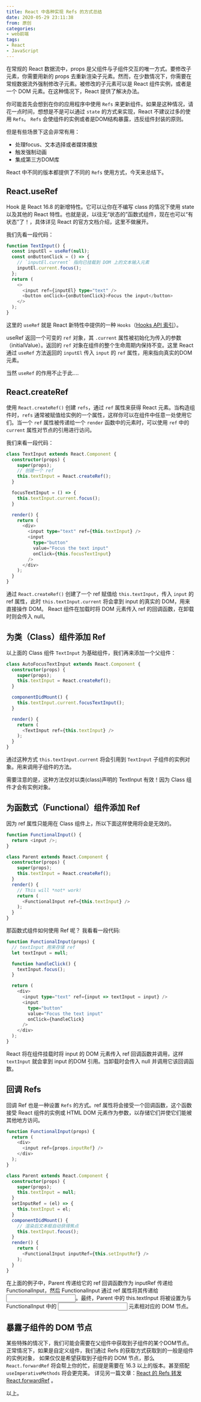 ```yaml
---
title: React 中各种实现 Refs 的方式总结
date: 2020-05-29 23:11:38
from: 原创
categories:
- web前端
tags:
- React
- JavaScript
---
```


在常规的 React 数据流中，props 是父组件与子组件交互的唯一方式。要修改子元素，你需要用新的 props 去重新渲染子元素。然而，在少数情况下，你需要在常规数据流外强制修改子元素。被修改的子元素可以是 React 组件实例，或者是一个 DOM 元素。在这种情况下，React 提供了解决办法。
<!-- more -->

你可能首先会想到在你的应用程序中使用 `Refs` 来更新组件。如果是这种情况，请花一点时间，想想是不是可以通过 `state` 的方式来实现，React 不建议过多的使用 `Refs`。
`Refs` 会使组件的实例或者是DOM结构暴露，违反组件封装的原则。

但是有些场景下这会非常有用：

* 处理focus、文本选择或者媒体播放
* 触发强制动画
* 集成第三方DOM库

React 中不同的版本都提供了不同的 `Refs` 使用方式，今天来总结下。


## React.useRef

Hook 是 React 16.8 的新增特性。它可以让你在不编写 class 的情况下使用 state 以及其他的 React 特性。也就是说，以往无“状态的”函数式组件，现在也可以“有状态”了！，具体详见 React 的官方文档介绍，这里不做展开。

我们先看一段代码：

```typescript jsx
function TextInput() {
  const inputEl = useRef(null);
  const onButtonClick = () => {
    // `inputEl.current` 指向已挂载到 DOM 上的文本输入元素
    inputEl.current.focus();
  };
  return (
    <>
      <input ref={inputEl} type="text" />
      <button onClick={onButtonClick}>Focus the input</button>
    </>
  );
}
```

这里的 `useRef` 就是 React 新特性中提供的一种 `Hooks`（[Hooks API 索引](https://zh-hans.reactjs.org/docs/hooks-reference.html)）。

useRef 返回一个可变的 `ref` 对象，其 `.current` 属性被初始化为传入的参数（initialValue）。返回的 `ref` 对象在组件的整个生命周期内保持不变。这里 React 通过 `useRef` 方法返回的
`inputEl` 传入 `input` 的 `ref` 属性，用来指向真实的DOM元素。

当然 `useRef` 的作用不止于此....


## React.createRef

使用 `React.createRef()` 创建 `refs`，通过 `ref` 属性来获得 React 元素。当构造组件时，`refs` 通常被赋值给实例的一个属性，这样你可以在组件中任意一处使用它们。当一个 `ref` 属性被传递给一个 `render` 函数中的元素时，可以使用 `ref` 中的 `current` 属性对节点的引用进行访问。

我们来看一段代码：

```typescript jsx
class TextInput extends React.Component {
  constructor(props) {
    super(props);
    // 创建一个 ref
    this.textInput = React.createRef();
  }

  focusTextInput = () => {
    this.textInput.current.focus();
  }

  render() {
    return (
      <div>
        <input type="text" ref={this.textInput} />
        <input
          type="button"
          value="Focus the text input"
          onClick={this.focusTextInput}
        />
      </div>
    );
  }
}
```
通过 `React.createRef()` 创建了一个 ref 赋值给 `this.textInput`，传入 `input` 的 ref 属性，此时 `this.textInput.current` 将会拿到 input 的真实的 DOM，用来直接操作 DOM。
React 组件在加载时将 DOM 元素传入 ref 的回调函数，在卸载时则会传入 null。


## 为类（Class）组件添加 Ref

以上面的 Class 组件 `TextInput` 为基础组件，我们再来添加一个父组件：

```typescript jsx
class AutoFocusTextInput extends React.Component {
  constructor(props) {
    super(props);
    this.textInput = React.createRef();
  }

  componentDidMount() {
    this.textInput.current.focusTextInput();
  }

  render() {
    return (
      <TextInput ref={this.textInput} />
    );
  }
}
```

通过这种方式 `this.textInput.current` 将会引用到 `TextInput` 子组件的实例对象。用来调用子组件的方法。

需要注意的是，这种方法仅对以类(class)声明的 TextInput 有效！因为 Class 组件才会有实例对象。


## 为函数式（Functional）组件添加 Ref

因为 ref 属性只能用在 Class 组件上，所以下面这样使用将会是无效的。

```typescript jsx
function FunctionalInput() {
  return <input />;
}

class Parent extends React.Component {
  constructor(props) {
    super(props);
    this.textInput = React.createRef();
  }
  render() {
    // This will *not* work!
    return (
      <FunctionalInput ref={this.textInput} />
    );
  }
}
```

那函数式组件如何使用 Ref 呢？ 我看看一段代码:

```typescript jsx
function FunctionalInput(props) {
  // textInput 用来存储 ref
  let textInput = null;

  function handleClick() {
    textInput.focus();
  }

  return (
    <div>
      <input type="text" ref={input => textInput = input} />
      <input
        type="button"
        value="Focus the text input"
        onClick={handleClick}
      />
    </div>
  );  
}
```

React 将在组件挂载时将 input 的 DOM 元素传入 ref 回调函数并调用，这样 `textInput` 就会拿到 input 的DOM 引用。当卸载时会传入 null 并调用它该回调函数。

## 回调 Refs

回调 Ref 也是一种设置 `Refs` 的方式。ref 属性将会接受一个回调函数，这个函数接受 React 组件的实例或 HTML DOM 元素作为参数，以存储它们并使它们能被其他地方访问。

```typescript jsx
function FunctionalInput(props) {
  return (
    <div>
      <input ref={props.inputRef} />
    </div>
  );
}

class Parent extends React.Component {
  constructor(props) {
    super(props);
    this.textInput = null;
  }
  setInputRef = (el) => {
    this.textInput = el;
  }
  componentDidMount() {
    // 渲染后文本框自动获得焦点
    this.textInput.focus();
  }
  render() {
    return (
      <FunctionalInput inputRef={this.setInputRef} />
    );
  }
}
```
在上面的例子中，Parent 传递给它的 ref 回调函数作为 inputRef 传递给 FunctionalInput，然后 FunctionalInput 通过 ref 属性将其传递给 <input>。最终，Parent 中的 this.textInput 将被设置为与 FunctionalInput 中的 <input> 元素相对应的 DOM 节点。

## 暴露子组件的 DOM 节点

某些特殊的情况下，我们可能会需要在父组件中获取到子组件的某个DOM节点。正常情况下，如果是自定义组件，我们通过 Refs 的获取方式获取到的一般是组件的实例对象，
如果仅仅是希望获取到子组件的 DOM 节点，那么 `React.forwardRef` 将会帮上你的忙，前提是需要在 16.3 以上的版本。甚至搭配 `useImperativeMethods` 将会更完美。
详见另一篇文章：[React 的 Refs 转发 React.forwardRef]() 。


以上。
